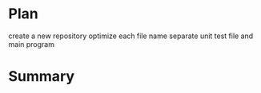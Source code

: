 
# Plan
create a new repository
optimize each file name
separate unit test file and main program 


# Summary
